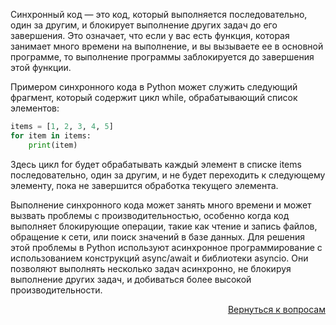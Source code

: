 Синхронный код — это код, который выполняется последовательно, один за другим, и блокирует выполнение других задач до
его завершения. Это означает, что если у вас есть функция, которая занимает много времени на выполнение, и вы вызываете
ее в основной программе, то выполнение программы заблокируется до завершения этой функции.

Примером синхронного кода в Python может служить следующий фрагмент, который содержит цикл while, обрабатывающий список
элементов:

```python
items = [1, 2, 3, 4, 5]
for item in items:
    print(item)
```

Здесь цикл for будет обрабатывать каждый элемент в списке items последовательно, один за другим, и не будет переходить к
следующему элементу, пока не завершится обработка текущего элемента.

Выполнение синхронного кода может занять много времени и может вызвать проблемы с производительностью, особенно когда
код выполняет блокирующие операции, такие как чтение и запись файлов, обращение к сети, или поиск значений в базе
данных. Для решения этой проблемы в Python используют асинхронное программирование с использованием конструкций
async/await и библиотеки asyncio. Они позволяют выполнять несколько задач асинхронно, не блокируя выполнение других
задач, и добиваться более высокой производительности.

<div align="right">

[Вернуться к вопросам](../Вопросы.md)

</div>
